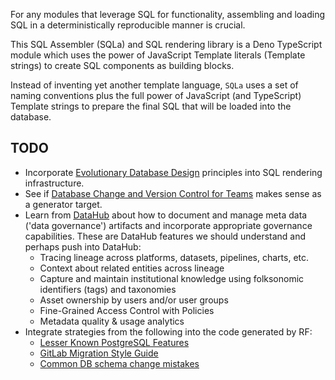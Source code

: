 For any modules that leverage SQL for functionality, assembling and loading SQL
in a deterministically reproducible manner is crucial.

This SQL Assembler (SQLa) and SQL rendering library is a Deno TypeScript module
which uses the power of JavaScript Template literals (Template strings) to
create SQL components as building blocks.

Instead of inventing yet another template language, `SQLa` uses a set of naming
conventions plus the full power of JavaScript (and TypeScript) Template strings
to prepare the final SQL that will be loaded into the database.

## TODO

* Incorporate [Evolutionary Database Design](https://martinfowler.com/articles/evodb.html)
  principles into SQL rendering infrastructure.
* See if [Database Change and Version Control for Teams](https://www.bytebase.com/_nuxt/img/main.a176dc4.webp)
  makes sense as a generator target.
* Learn from [DataHub](https://datahubproject.io/docs/features) about how to
  document and manage meta data ('data governance') artifacts and incorporate
  appropriate governance capabilities. These are DataHub features we should
  understand and perhaps push into DataHub:
  * Tracing lineage across platforms, datasets, pipelines, charts, etc.
  * Context about related entities across lineage
  * Capture and maintain institutional knowledge using folksonomic identifiers
    (tags) and taxonomies
  * Asset ownership by users and/or user groups
  * Fine-Grained Access Control with Policies
  * Metadata quality & usage analytics
* Integrate strategies from the following into the code generated by RF:
  * [Lesser Known PostgreSQL Features](https://hakibenita.com/postgresql-unknown-features)
  * [GitLab Migration Style Guide](https://docs.gitlab.com/ee/development/migration_style_guide.html)
  * [Common DB schema change mistakes](https://postgres.ai/blog/20220525-common-db-schema-change-mistakes#case-1-schema-mismatch)